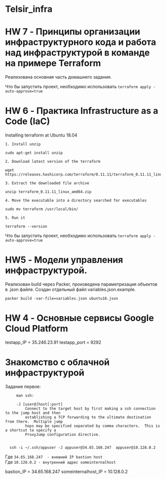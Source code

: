 # Telsir_infra

# HW 7 - Принципы организации инфраструктурного кода и работа над инфраструктурой в команде на примере Terraform

Реализована основная часть домашнего задания.

Что бы запустить проект, необходимо использовать `terraform apply -auto-approve=true`


# HW 6 - Практика Infrastructure as a Code (IaC)

Installing terraform at Ubuntu 18.04

    1. Install unzip

    sudo apt-get install unzip
    
    2. Download latest version of the terraform

    wget https://releases.hashicorp.com/terraform/0.11.11/terraform_0.11.11_linux_amd64.zip
    
    3. Extract the downloaded file archive

    unzip terraform_0.11.11_linux_amd64.zip
    
    4. Move the executable into a directory searched for executables

    sudo mv terraform /usr/local/bin/
    
    5. Run it

    terraform --version 

Что бы запустить проект, необходимо использовать `terraform apply -auto-approve=true`

# HW5 - Модели управления инфраструктурой.

Реализован build через Packer, произведена параметризация объектов в .json файле. Создан отдельный файл variables.json.example.

`packer build -var-file=variables.json ubuntu16.json`


# HW 4 - Основные сервисы Google Cloud Platform 

testapp_IP = 35.246.23.91
testapp_port = 9292


# Знакомство с облачной инфраструктурой
Задание первое: 

         man ssh:
         
         -J [user@]host[:port]
             Connect to the target host by first making a ssh connection to the jump host and then
             establishing a TCP forwarding to the ultimate destination from there.  Multiple jump
             hops may be specified separated by comma characters.  This is a shortcut to specify a
             ProxyJump configuration directive.


      ssh -i ~/.ssh/appuser -J appuser@34.65.168.247  appuser@10.128.0.2
      
      
Где `34.65.168.247  - внешний IP bastion host` \
Где `10.128.0.2 - внутренний адрес someinternalhost`       

bastion_IP = 34.65.168.247 
someinternalhost_IP = 10.128.0.2
